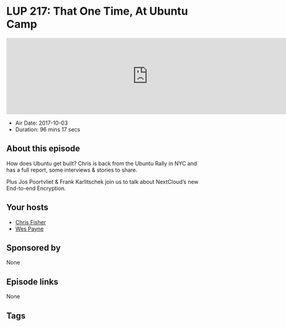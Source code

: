 # LUP 217: That One Time, At Ubuntu Camp

<iframe src="https://player.fireside.fm/v2/RUkczH-V+6-iTjtpa?theme=dark" width="740" height="200" frameborder="0" scrolling="no"></iframe>

* Air Date: 2017-10-03
* Duration: 96 mins 17 secs

## About this episode

How does Ubuntu get built? Chris is back from the Ubuntu Rally in NYC and has a full report, some interviews & stories to share.

Plus Jos Poortvliet & Frank Karlitschek join us to talk about NextCloud’s new End-to-end Encryption.

## Your hosts
* [Chris Fisher](https://linuxunplugged.com/hosts/chrislas)
* [Wes Payne](https://linuxunplugged.com/hosts/wes)

## Sponsored by

None



## Episode links

None



## Tags


